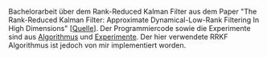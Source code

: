 Bachelorarbeit über dem Rank-Reduced Kalman Filter aus dem Paper "The Rank-Reduced Kalman Filter: Approximate Dynamical-Low-Rank Filtering In High Dimensions" [[Quelle](https://doi.org/10.48550/arXiv.2306.07774)].
Der Programmiercode sowie die Experimente sind aus [Algorithmus](https://github.com/schmidtjonathan/RRKF.jl) und [Experimente](https://github.com/schmidtjonathan/RRKF_experiments). Der hier verwendete RRKF Algorithmus 
ist jedoch von mir implementiert worden.
